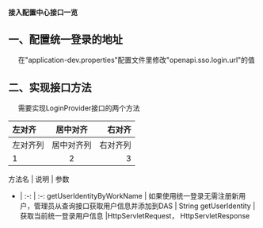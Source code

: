 #### 接入配置中心接口一览 


## 一、配置统一登录的地址

&nbsp;&nbsp;&nbsp;&nbsp; 在"application-dev.properties"配置文件里修改"openapi.sso.login.url"的值

## 二、实现接口方法
&nbsp;&nbsp;&nbsp;&nbsp; 需要实现LoginProvider接口的两个方法

|左对齐|居中对齐|右对齐|
|:-    |:------:|-:|
|左对齐列|居中对齐列|右对齐列|
|1|2|3|

方法名 | 说明 | 参数
- | :-: | :-: 
getUserIdentityByWorkName | 如果使用统一登录无需注册新用户，管理员从查询接口获取用户信息并添加到DAS | String
getUserIdentity | 获取当前统一登录用户信息 |HttpServletRequest， HttpServletResponse
